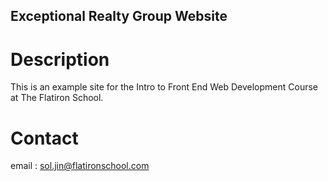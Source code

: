 Exceptional Realty Group Website
---

# Description

This is an example site for the Intro to Front End Web Development Course at The Flatiron School.

# Contact

email : sol.jin@flatironschool.com